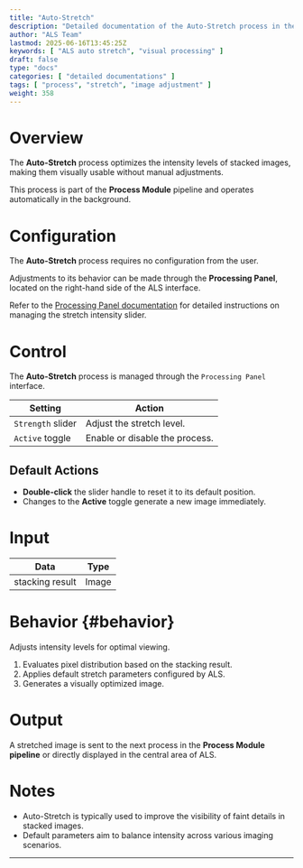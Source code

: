 ```yaml
---
title: "Auto-Stretch"
description: "Detailed documentation of the Auto-Stretch process in the ALS Process module"
author: "ALS Team"
lastmod: 2025-06-16T13:45:25Z
keywords: [ "ALS auto stretch", "visual processing" ]
draft: false
type: "docs"
categories: [ "detailed documentations" ]
tags: [ "process", "stretch", "image adjustment" ]
weight: 358
---
```


# Overview

The **Auto-Stretch** process optimizes the intensity levels of stacked images, making them visually usable without
manual adjustments.

This process is part of the **Process Module** pipeline and operates automatically in the background.

# Configuration

The **Auto-Stretch** process requires no configuration from the user.

Adjustments to its behavior can be made through the **Processing Panel**, located on the right-hand side of the ALS
interface.

Refer to the [Processing Panel documentation](../ui/processing/) for detailed instructions on managing the stretch
intensity slider.

# Control

The **Auto-Stretch** process is managed through the `Processing Panel` interface.

| Setting           | Action                         |
|-------------------|--------------------------------|
| `Strength` slider | Adjust the stretch level.      |
| `Active` toggle   | Enable or disable the process. |

## Default Actions

- **Double-click** the slider handle to reset it to its default position.
- Changes to the **Active** toggle generate a new image immediately.

# Input

| Data            | Type  |
|-----------------|-------|
| stacking result | Image |

# Behavior {#behavior}

Adjusts intensity levels for optimal viewing.

1. Evaluates pixel distribution based on the stacking result.
2. Applies default stretch parameters configured by ALS.
3. Generates a visually optimized image.

# Output

A stretched image is sent to the next process in the **Process Module pipeline** or directly displayed in the central
area of ALS.

# Notes

- Auto-Stretch is typically used to improve the visibility of faint details in stacked images.
- Default parameters aim to balance intensity across various imaging scenarios.

---

